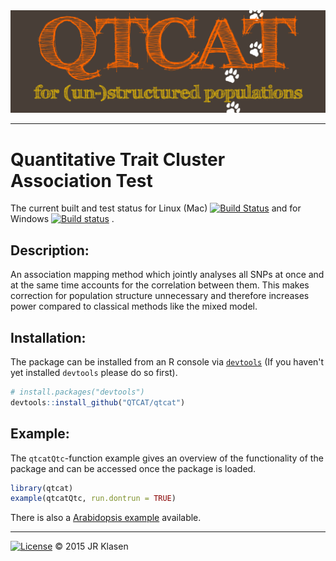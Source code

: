 <a name="logo"/>
<div align="center">
<a href="https://github.com/QTCAT" target="_blank">
<img src="https://github.com/QTCAT/qtcat_logo/blob/master/logo/QTCAT_l.png?raw=true" width="600"></img>
</a>
</div>

--------------------------------------------------------------------------------

# Quantitative Trait Cluster Association Test
The current built and test status for Linux (Mac)
[![Build Status](https://travis-ci.org/QTCAT/qtcat.svg)](https://travis-ci.org/QTCAT/qtcat)
and for Windows 
[![Build status](https://ci.appveyor.com/api/projects/status/hx1pvqer9flugwew?svg=true)](https://ci.appveyor.com/project/jrklasen/qtcat)
.

## Description:
An association mapping method which jointly analyses all SNPs at once and at 
the same time accounts for the correlation between them. This makes correction 
for population structure unnecessary and therefore increases power compared to 
classical methods like the mixed model.

## Installation:
The package can be installed from an R console via [`devtools`](https://github.com/hadley/devtools#updating-to-the-latest-version-of-devtools)
(If you haven't yet installed `devtools` please do so first). 

```R
# install.packages("devtools")
devtools::install_github("QTCAT/qtcat") 

```

## Example:
The `qtcatQtc`-function example gives an overview of the functionality of 
the package and can be accessed once the package is loaded.

```R
library(qtcat)
example(qtcatQtc, run.dontrun = TRUE)

```

There is also a [Arabidopsis example](https://github.com/QTCAT/qtcat.data) available.

--------------------------------------------------------------------------------

[![License](https://img.shields.io/badge/license-GPL%20%28%3E=%202%29-brightgreen.svg)](https://www.gnu.org/licenses/gpl-2.0.html)
&copy; 2015 JR Klasen
